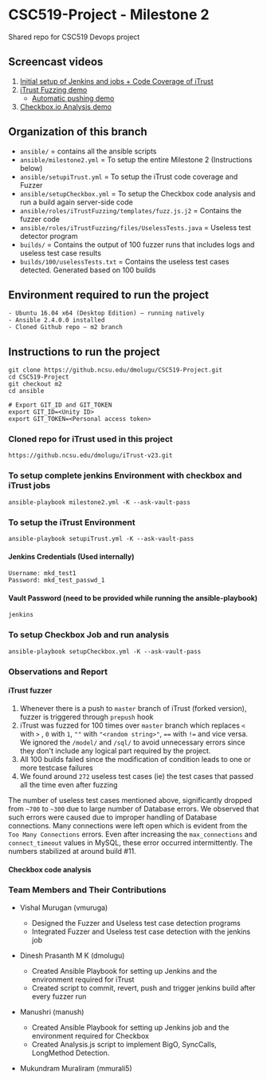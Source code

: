 # CSC519-Project - Milestone 2
Shared repo for CSC519 Devops project

## Screencast videos
1. [Initial setup of Jenkins and jobs + Code Coverage of iTrust](https://youtu.be/VJ59JBodJAw)
2. [iTrust Fuzzing demo](https://youtu.be/RjVnMZLPgZo) 
     - [Automatic pushing demo](https://youtu.be/jZfE_re3Yao)
3. [Checkbox.io Analysis demo](https://www.youtube.com/watch?v=qQTq3GTAyDM&feature=youtu.be)

## Organization of this branch

- `ansible/` = contains all the ansible scripts
- `ansible/milestone2.yml` = To setup the entire Milestone 2 (Instructions below)
- `ansible/setupiTrust.yml` = To setup the iTrust code coverage and Fuzzer
- `ansible/setupCheckbox.yml` = To setup the Checkbox code analysis and run a build again server-side code
- `ansible/roles/iTrustFuzzing/templates/fuzz.js.j2` = Contains the fuzzer code
- `ansible/roles/iTrustFuzzing/files/UselessTests.java` = Useless test detector program
- `builds/` = Contains the output of 100 fuzzer runs that includes logs and useless test case results
- `builds/100/uselessTests.txt` = Contains the useless test cases detected. Generated based on 100 builds

## Environment required to run the project
    - Ubuntu 16.04 x64 (Desktop Edition) – running natively
    - Ansible 2.4.0.0 installed
    - Cloned Github repo – m2 branch
    
## Instructions to run the project
    git clone https://github.ncsu.edu/dmolugu/CSC519-Project.git
    cd CSC519-Project
    git checkout m2
    cd ansible

    # Export GIT_ID and GIT_TOKEN
    export GIT_ID=<Unity ID>
    export GIT_TOKEN=<Personal access token>

### Cloned repo for iTrust used in this project
    https://github.ncsu.edu/dmolugu/iTrust-v23.git

### To setup complete jenkins Environment with checkbox and iTrust jobs
    ansible-playbook milestone2.yml -K --ask-vault-pass
    
### To setup the iTrust Environment
    ansible-playbook setupiTrust.yml -K --ask-vault-pass

#### Jenkins Credentials (Used internally)
    Username: mkd_test1
    Password: mkd_test_passwd_1

#### Vault Password (need to be provided while running the ansible-playbook)
    jenkins

### To setup Checkbox Job and run analysis
    ansible-playbook setupCheckbox.yml -K --ask-vault-pass

### Observations and Report

#### iTrust fuzzer

1. Whenever there is a push to `master` branch of iTrust (forked version), fuzzer is triggered through `prepush` hook
2. iTrust was fuzzed for 100 times over `master` branch which replaces `<` with `>` , `0` with `1`, `""` with `"<random string>"`, `==` with `!=` and vice versa. We ignored the `/model/` and `/sql/` to avoid unnecessary errors since they don't include any logical part required by the project.
3. All 100 builds failed since the modification of condition leads to one or more testcase failures
4. We found around `272` useless test cases (ie) the test cases that passed all the time even after fuzzing

The number of useless test cases mentioned above, significantly dropped from `~700` to `~300` due to large number of Database errors. We observed that such errors were caused due to improper handling of Database connections. Many connections were left open which is evident from the `Too Many Connections` errors. Even after increasing the `max_connections` and `connect_timeout` values in MySQL, these error occurred intermittently. The numbers stabilized at around build #11. 

#### Checkbox code analysis



### Team Members and Their Contributions

- Vishal Murugan (vmuruga)
    - Designed the Fuzzer and Useless test case detection programs
    - Integrated Fuzzer and Useless test case detection with the jenkins job

- Dinesh Prasanth M K (dmolugu)
    - Created Ansible Playbook for setting up Jenkins and the environment required for iTrust
    - Created script to commit, revert, push and trigger jenkins build after every fuzzer run

- Manushri (manush)
    - Created Ansible Playbook for setting up Jenkins job and the environment required for Checkbox
    - Created Analysis.js script to implement BigO, SyncCalls, LongMethod Detection.

- Mukundram Muraliram (mmurali5)
